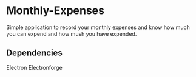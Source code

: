 # Monthly-Expenses
Simple application to record your monthly expenses and know how much you can expend and how mush you have expended.

## Dependencies
Electron
Electronforge